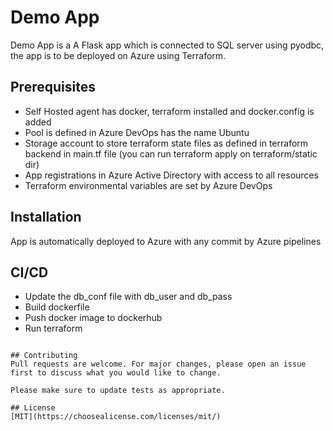 # Demo App

Demo App is a A Flask app which is connected to SQL server using pyodbc, the app is to be deployed on Azure using Terraform.

## Prerequisites
- Self Hosted agent has docker, terraform installed and docker.config is added
- Pool is defined in Azure DevOps has the name Ubuntu
- Storage account to store terraform state files as defined in terraform backend in main.tf file (you can run terraform apply on terraform/static dir)
- App registrations in Azure Active Directory with access to all resources 
- Terraform environmental variables are set by Azure DevOps 
## Installation

App is automatically deployed to Azure with any commit by Azure pipelines

## CI/CD
- Update the db_conf file with db_user and db_pass
- Build dockerfile
- Push docker image to dockerhub
- Run terraform
```

## Contributing
Pull requests are welcome. For major changes, please open an issue first to discuss what you would like to change.

Please make sure to update tests as appropriate.

## License
[MIT](https://choosealicense.com/licenses/mit/)
